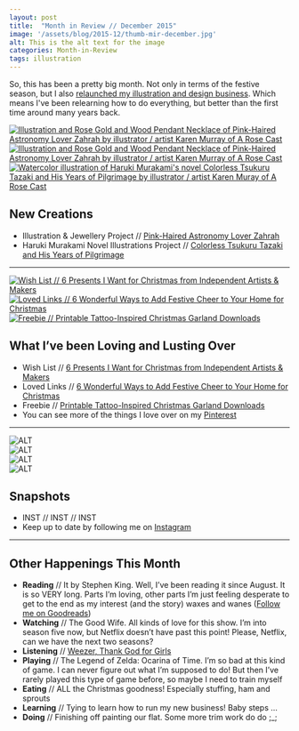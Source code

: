 ```yaml
---
layout: post
title:  "Month in Review // December 2015"
image: '/assets/blog/2015-12/thumb-mir-december.jpg'
alt: This is the alt text for the image
categories: Month-in-Review
tags: illustration
---
```


<p class="intro">So, this has been a pretty big month. Not only in terms of the festive season, but I also <a href="/my-work/2015/12/01/welcome-to-a-rose-cast.html" title="A New Start | Welcome to A Rose Cast">relaunched my illustration and design business</a>. Which means I've been relearning how to do everything, but better than the first time around many years back.</p>

<div class="row">
	<div class="col-md-4"><a href="/my-work/2015/12/8/zahrah-portrait-illustration.html" title="Illustration and Rose Gold and Wood Pendant Necklace of Pink-Haired Astronomy Lover Zahrah"><img src="/assets/folio/portraits/portrait-illustration-zahrah.jpg" alt="Illustration and Rose Gold and Wood Pendant Necklace of Pink-Haired Astronomy Lover Zahrah by illustrator / artist Karen Murray of A Rose Cast"></a></div>
	<div class="col-md-4"><a href="/my-work/2015/12/8/zahrah-portrait-illustration.html" title="Illustration and Rose Gold and Wood Pendant Necklace of Pink-Haired Astronomy Lover Zahrah"><img src="/assets/folio/portraits/portrait-illustration-zahrah-wooden-necklace-02.jpg" alt="Illustration and Rose Gold and Wood Pendant Necklace of Pink-Haired Astronomy Lover Zahrah by illustrator / artist Karen Murray of A Rose Cast"></a></div>
	<div class="col-md-4"><a href="/my-work/2015/12/15/colorless-tsukuru-haruki-murakami.html" title="Watercolor illustration of Haruki Murakami's novel Colorless Tsukuru Tazaki and His Years of Pilgrimage"><img src="/assets/folio/murakami/illustration-murakami-colorlesstsukuru.jpg" alt="Watercolor illustration of Haruki Murakami's novel Colorless Tsukuru Tazaki and His Years of Pilgrimage by illustrator / artist Karen Muray of A Rose Cast"></a></div>
</div>

New Creations
---
+ Illustration & Jewellery Project // [Pink-Haired Astronomy Lover Zahrah](/my-work/2015/12/8/zahrah-portrait-illustration.html)
+ Haruki Murakami Novel Illustrations Project // [Colorless Tsukuru Tazaki and His Years of Pilgrimage](/my-work/2015/12/15/colorless-tsukuru-haruki-murakami.html)

* * *

<div class="row">
	<div class="col-md-4"><a href="/wish-list/2015/12/03/6-christmas-presents-from-independent-artists-makers.html" title="Wish List // 6 Presents I Want for Christmas from Independent Artists &amp; Makers"><img src="/assets/blog/2015-12/mrs-cat-brooch-audrey-jeanne.jpg" alt="Wish List // 6 Presents I Want for Christmas from Independent Artists &amp; Makers"></a></div>
	<div class="col-md-4"><a href="/loved-links/2015/12/17/6-ways-to-add-festive-cheer-to-your-home-for-christmas.html" title="Loved Links // 6 Wonderful Ways to Add Festive Cheer to Your Home for Christmas"><img src="/assets/blog/2015-12/stary-christmas-tree-decoration.jpg" alt="Loved Links // 6 Wonderful Ways to Add Festive Cheer to Your Home for Christmas"></a></div>
	<div class="col-md-4"><a href="/freebie/2015/12/10/printable-tattoo-inspired-christmas-garland.html" title="Freebie // Printable Tattoo-Inspired Christmas Garland Downloads"><img src="/assets/blog/2015-12/christmas-decoration-garland-reindeer-02.jpg" alt="Freebie // Printable Tattoo-Inspired Christmas Garland Downloads"></a></div>
</div>

What I’ve been Loving and Lusting Over
---
+ Wish List // [6 Presents I Want for Christmas from Independent Artists & Makers](/wish-list/2015/12/03/6-christmas-presents-from-independent-artists-makers.html)
+ Loved Links // [6 Wonderful Ways to Add Festive Cheer to Your Home for Christmas](/loved-links/2015/12/17/6-ways-to-add-festive-cheer-to-your-home-for-christmas.html)
+ Freebie // [Printable Tattoo-Inspired Christmas Garland Downloads](/freebie/2015/12/10/printable-tattoo-inspired-christmas-garland.html)
+ You can see more of the things I love over on my [Pinterest](http://pinterest.com/arosecast)

* * *

<div class="row">
	<div class="col-md-3"><img src="/assets/blog/2015_12/03.jpg" alt="ALT"></div>
	<div class="col-md-3"><img src="/assets/blog/2015_12/04.jpg" alt="ALT"></div>
	<div class="col-md-3"><img src="/assets/blog/2015_12/03.jpg" alt="ALT"></div>
	<div class="col-md-3"><img src="/assets/blog/2015_12/04.jpg" alt="ALT"></div>
</div>

Snapshots
---
+ INST // INST // INST
+ Keep up to date by following me on [Instagram](http://instagram.com/arosecast)

* * *

Other Happenings This Month
---
+ <strong>Reading</strong> // It by Stephen King. Well, I’ve been reading it since August. It is so VERY long. Parts I’m loving, other parts I’m just feeling desperate to get to the end as my interest (and the story) waxes and wanes ([Follow me on Goodreads](https://www.goodreads.com/user/show/1680658-karen-murray))
+ <strong>Watching</strong> // The Good Wife. All kinds of love for this show. I’m into season five now, but Netflix doesn’t have past this point! Please, Netflix, can we have the next two seasons?
+ <strong>Listening</strong> // [Weezer, Thank God for Girls](https://youtu.be/t4wjekuKn-4)
+ <strong>Playing</strong> // The Legend of Zelda: Ocarina of Time. I’m so bad at this kind of game. I can never figure out what I’m supposed to do! But then I’ve rarely played this type of game before, so maybe I need to train myself
+ <strong>Eating</strong> // ALL the Christmas goodness! Especially stuffing, ham and sprouts
+ <strong>Learning</strong> // Tying to learn how to run my new business! Baby steps ...
+ <strong>Doing</strong> // Finishing off painting our flat. Some more trim work do do ;_;